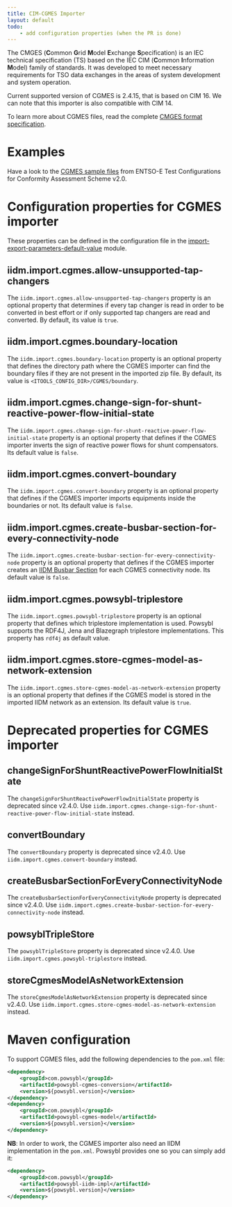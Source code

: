 ```yaml
---
title: CIM-CGMES Importer
layout: default
todo:
    - add configuration properties (when the PR is done)
---
```


The CMGES (**C**ommon **G**rid **M**odel **E**xchange **S**pecification) is an IEC technical specification (TS) based
on the IEC CIM (**C**ommon **I**nformation **M**odel) family of standards. It was developed to meet necessary requirements
for TSO data exchanges in the areas of system development and system operation.

Current supported version of CGMES is 2.4.15, that is based on CIM 16. We can note that this importer is also compatible with CIM 14.

To learn more about CGMES files, read the complete [CMGES format specification](https://www.entsoe.eu/digital/common-information-model/#common-grid-model-exchange-specification-cgmes).

# Examples
Have a look to the [CGMES sample files](https://docstore.entsoe.eu/Documents/CIM_documents/Grid_Model_CIM/TestConfigurations_packageCASv2.0.zip)
from ENTSO-E Test Configurations for Conformity Assessment Scheme v2.0.

# Configuration properties for CGMES importer

These properties can be defined in the configuration file in the [import-export-parameters-default-value](../../../pages/documentation/user/configuration/import-export-parameters-default-value.md)
module.

## iidm.import.cgmes.allow-unsupported-tap-changers
The `iidm.import.cgmes.allow-unsupported-tap-changers` property is an optional property that determines if every tap changer is read in order to be converted in best effort
or if only supported tap changers are read and converted. By default, its value is `true`.

## iidm.import.cgmes.boundary-location
The `iidm.import.cgmes.boundary-location` property is an optional property that defines the directory path where the CGMES importer
can find the boundary files if they are not present in the imported zip file. By default, its value is `<ITOOLS_CONFIG_DIR>/CGMES/boundary`.

## iidm.import.cgmes.change-sign-for-shunt-reactive-power-flow-initial-state
The `iidm.import.cgmes.change-sign-for-shunt-reactive-power-flow-initial-state` property is an optional property
that defines if the CGMES importer inverts the sign of reactive power flows for shunt compensators.
Its default value is `false`.

## iidm.import.cgmes.convert-boundary
The `iidm.import.cgmes.convert-boundary` property is an optional property that defines if the CGMES importer imports equipments inside the
boundaries or not. Its default value is `false`.

## iidm.import.cgmes.create-busbar-section-for-every-connectivity-node
The `iidm.import.cgmes.create-busbar-section-for-every-connectivity-node` property is an optional property that defines if the CGMES importer creates
an [IIDM Busbar Section](../model/busbarSection.md) for each CGMES connectivity node. Its default value is `false`.

## iidm.import.cgmes.powsybl-triplestore
The `iidm.import.cgmes.powsybl-triplestore` property is an optional property that defines which triplestore implementation is used. Powsybl supports
the RDF4J, Jena and Blazegraph triplestore implementations. This property has `rdf4j` as default value.

## iidm.import.cgmes.store-cgmes-model-as-network-extension
The `iidm.import.cgmes.store-cgmes-model-as-network-extension` property is an optional property that defines if the CGMES model is stored in the imported IIDM network as
an extension. Its default value is `true`.

# Deprecated properties for CGMES importer

## changeSignForShuntReactivePowerFlowInitialState
The `changeSignForShuntReactivePowerFlowInitialState` property is deprecated since v2.4.0. Use `iidm.import.cgmes.change-sign-for-shunt-reactive-power-flow-initial-state` instead.

## convertBoundary
The `convertBoundary` property is deprecated since v2.4.0. Use `iidm.import.cgmes.convert-boundary` instead.

## createBusbarSectionForEveryConnectivityNode
The `createBusbarSectionForEveryConnectivityNode` property is deprecated since v2.4.0. Use `iidm.import.cgmes.create-busbar-section-for-every-connectivity-node` instead.

## powsyblTripleStore
The `powsyblTripleStore` property is deprecated since v2.4.0. Use `iidm.import.cgmes.powsybl-triplestore` instead.

## storeCgmesModelAsNetworkExtension
The `storeCgmesModelAsNetworkExtension` property is deprecated since v2.4.0. Use `iidm.import.cgmes.store-cgmes-model-as-network-extension` instead.

# Maven configuration
To support CGMES files, add the following dependencies to the `pom.xml` file:
```xml
<dependency>
    <groupId>com.powsybl</groupId>
    <artifactId>powsybl-cgmes-conversion</artifactId>
    <version>${powsybl.version}</version>
</dependency>
<dependency>
    <groupId>com.powsybl</groupId>
    <artifactId>powsybl-cgmes-model</artifactId>
    <version>${powsybl.version}</version>
</dependency>
```
**NB**: In order to work, the CGMES importer also need an IIDM implementation in the `pom.xml`. Powsybl
provides one so you can simply add it:
```xml
<dependency>
    <groupId>com.powsybl</groupId>
    <artifactId>powsybl-iidm-impl</artifactId>
    <version>${powsybl.version}</version>
</dependency>
```
